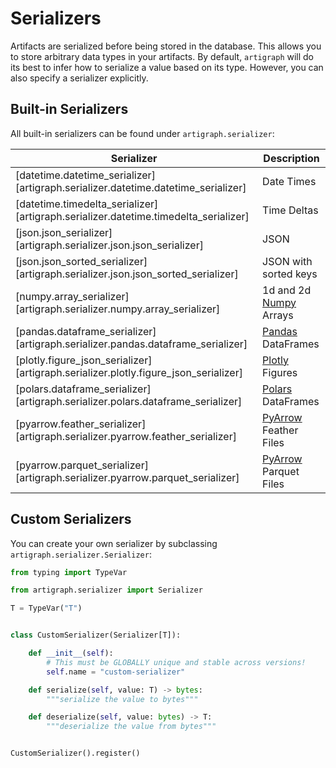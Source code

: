 # Serializers

Artifacts are serialized before being stored in the database. This allows you to store
arbitrary data types in your artifacts. By default, `artigraph` will do its best to
infer how to serialize a value based on its type. However, you can also specify a
serializer explicitly.

## Built-in Serializers

All built-in serializers can be found under `artigraph.serializer`:

| Serializer                                                                          | Description                                                              |
| ----------------------------------------------------------------------------------- | ------------------------------------------------------------------------ |
| [datetime.datetime_serializer][artigraph.serializer.datetime.datetime_serializer]   | Date Times                                                               |
| [datetime.timedelta_serializer][artigraph.serializer.datetime.timedelta_serializer] | Time Deltas                                                              |
| [json.json_serializer][artigraph.serializer.json.json_serializer]                   | JSON                                                                     |
| [json.json_sorted_serializer][artigraph.serializer.json.json_sorted_serializer]     | JSON with sorted keys                                                    |
| [numpy.array_serializer][artigraph.serializer.numpy.array_serializer]               | 1d and 2d [Numpy](https://numpy.org/) Arrays                             |
| [pandas.dataframe_serializer][artigraph.serializer.pandas.dataframe_serializer]     | [Pandas](https://pandas.pydata.org/) DataFrames                          |
| [plotly.figure_json_serializer][artigraph.serializer.plotly.figure_json_serializer] | [Plotly](https://plotly.com/python/) Figures                             |
| [polars.dataframe_serializer][artigraph.serializer.polars.dataframe_serializer]     | [Polars](https://pola-rs.github.io/) DataFrames                          |
| [pyarrow.feather_serializer][artigraph.serializer.pyarrow.feather_serializer]       | [PyArrow](https://arrow.apache.org/docs/python/index.html) Feather Files |
| [pyarrow.parquet_serializer][artigraph.serializer.pyarrow.parquet_serializer]       | [PyArrow](https://arrow.apache.org/docs/python/index.html) Parquet Files |

## Custom Serializers

You can create your own serializer by subclassing `artigraph.serializer.Serializer`:

```python
from typing import TypeVar

from artigraph.serializer import Serializer

T = TypeVar("T")


class CustomSerializer(Serializer[T]):

    def __init__(self):
        # This must be GLOBALLY unique and stable across versions!
        self.name = "custom-serializer"

    def serialize(self, value: T) -> bytes:
        """serialize the value to bytes"""

    def deserialize(self, value: bytes) -> T:
        """deserialize the value from bytes"""


CustomSerializer().register()
```
